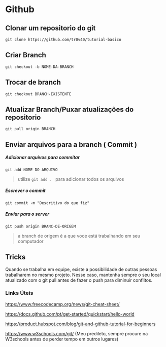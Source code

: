 # Github


## Clonar um repositorio do git

`git clone https://github.com/tr0v40/tutorial-basico`

## Criar Branch
`git checkout -b NOME-DA-BRANCH`

## Trocar de branch

`git checkout BRANCH-EXISTENTE`

## Atualizar Branch/Puxar atualizações do repositorio

`git pull origin BRANCH`

## Enviar arquivos para a branch ( Commit )

##### Adicionar arquivos para commitar
`git add NOME DO ARQUIVO`
> utilize `git add . ` para adicionar todos os arquivos

##### Escrever o commit
`git commit -m "Descritivo do que fiz"`

##### Enviar para o server

`git push origin BRANC-DE-ORIGEM`
> a branch de origem é a que voce está trabalhando em seu computador

## Tricks
Quando se trabalha em equipe, existe a possibilidade de outras pessoas trabalharem no mesmo projeto. Nesse caso, mantenha sempre o seu local atualizado com o git pull antes de fazer o push para diminuir conflitos.

### Links Úteis
https://www.freecodecamp.org/news/git-cheat-sheet/

https://docs.github.com/pt/get-started/quickstart/hello-world

https://product.hubspot.com/blog/git-and-github-tutorial-for-beginners

https://www.w3schools.com/git/ (Meu predileto, sempre procure na W3schools antes de perder tempo em outros lugares)
